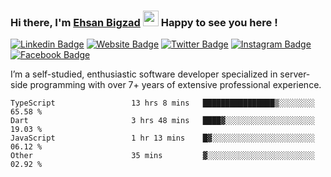 ### Hi there, I'm <a href="#" target="_blank">Ehsan Bigzad</a> <img src="https://media.giphy.com/media/hvRJCLFzcasrR4ia7z/giphy.gif" width="25px" height="25px"> Happy to see you here !

[![Linkedin Badge](https://img.shields.io/badge/-LinkedIn-0e76a8?style=flat-square&logo=Linkedin&logoColor=white)](https://linkedin.com/in/EhsanBigzad)
[![Website Badge](https://img.shields.io/badge/Website-3b5998?style=flat-square&logo=google-chrome&logoColor=white)](#)
[![Twitter Badge](https://img.shields.io/badge/-Twitter-00acee?style=flat-square&logo=Twitter&logoColor=white)](https://twitter.com/EhsanBigzad)
[![Instagram Badge](https://img.shields.io/badge/-Instagram-e4405f?style=flat-square&logo=Instagram&logoColor=white)](https://instagram.com/ehsanbigzad/)
[![Facebook Badge](https://img.shields.io/badge/-Facebook-0088cc?style=flat-square&logo=Facebook&logoColor=white)](https://facebook.com/EhsanBigzad7)

I’m a self-studied, enthusiastic software developer specialized in server-side programming with over 7+ years of extensive professional experience.

<!--START_SECTION:waka-->

```text
TypeScript                 13 hrs 8 mins   ████████████████▒░░░░░░░░   65.58 %
Dart                       3 hrs 48 mins   ████▓░░░░░░░░░░░░░░░░░░░░   19.03 %
JavaScript                 1 hr 13 mins    █▓░░░░░░░░░░░░░░░░░░░░░░░   06.12 %
Other                      35 mins         ▓░░░░░░░░░░░░░░░░░░░░░░░░   02.92 %
```

<!--END_SECTION:waka-->
